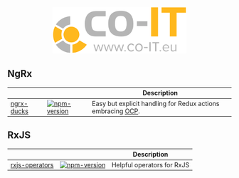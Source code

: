 <p align="center">
  <a href="https://co-IT.eu" target="blank"><img src="./assets/logo.png" alt="www.co-IT.eu" width="300"></a>
</p>

## NgRx

|              |                        | Description                                                   |
| ------------ | ---------------------- | ------------------------------------------------------------- |
| [ngrx-ducks] | [![npm-version][1]][2] | Easy but explicit handling for Redux actions embracing [OCP]. |

[ngrx-ducks]: ./ngrx/ducks/
[1]: https://badge.fury.io/js/%40co-it%2Fngrx-ducks.svg
[2]: https://www.npmjs.com/package/@co-it/ngrx-ducks
[ocp]: https://en.wikipedia.org/wiki/Open%E2%80%93closed_principle

## RxJS

|                  |                        | Description                |
| ---------------- | ---------------------- | -------------------------- |
| [rxjs-operators] | [![npm-version][3]][4] | Helpful operators for RxJS |

[rxjs-operators]: ./rxjs/operators/
[3]: https://badge.fury.io/js/%40co-it%2Frxjs-operators.svg
[4]: https://www.npmjs.com/package/@co-it/rxjs-operators
